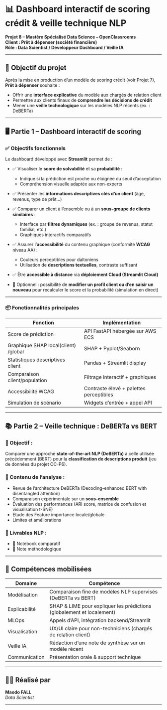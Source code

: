 # 📊 Dashboard interactif de scoring crédit & veille technique NLP

**Projet 8 – Mastère Spécialisé Data Science – OpenClassrooms**  
**Client : Prêt à dépenser (société financière)**  
**Rôle : Data Scientist / Développeur Dashboard / Veille IA**

---

## 🎯 Objectif du projet

Après la mise en production d’un modèle de scoring crédit (voir Projet 7), **Prêt à dépenser** souhaite :
- Offrir une **interface explicative** du modèle aux chargés de relation client
- Permettre aux clients finaux de **comprendre les décisions de crédit**
- Mener une **veille technologique** sur les modèles NLP récents (ex. : DeBERTa)

---

## 🖥️ Partie 1 – Dashboard interactif de scoring

### ✅ Objectifs fonctionnels

Le dashboard développé avec **Streamlit** permet de :

- ✅ Visualiser le **score de solvabilité** et sa **probabilité** :
  - Indique si la prédiction est proche ou éloignée du seuil d’acceptation
  - Compréhension visuelle adaptée aux non-experts

- ✅ Présenter les **informations descriptives clés d’un client** (âge, revenus, type de prêt...)

- ✅ Comparer un client à l’ensemble ou à un **sous-groupe de clients similaires** :
  - Interface par **filtres dynamiques** (ex. : groupe de revenus, statut familial, etc.)
  - Graphiques interactifs comparatifs

- ✅ Assurer l’**accessibilité** du contenu graphique (conformité **WCAG** niveau AA) :
  - Couleurs perceptibles pour daltoniens
  - Utilisation de **descriptions textuelles**, contraste suffisant

- ✅ Être **accessible à distance** via **déploiement Cloud (Streamlit Cloud)**

- 🔁 Optionnel : possibilité de **modifier un profil client ou d’en saisir un nouveau** pour recalculer le score et la probabilité (simulation en direct)

---

### 📦 Fonctionnalités principales

| Fonction                             | Implémentation |
|--------------------------------------|----------------|
| Score de prédiction                  | API FastAPI hébergée sur AWS ECS |
| Graphique SHAP local(client) /global        | SHAP + Pyplot/Seaborn |
| Statistiques descriptives client     | Pandas + Streamlit display |
| Comparaison client/population        | Filtrage interactif + graphiques |
| Accessibilité WCAG                   | Contraste élevé + palettes perceptibles |
| Simulation de scénario               | Widgets d’entrée + appel API |

---

## 📚 Partie 2 – Veille technique : DeBERTa vs BERT

### 🔬 Objectif :
Comparer une approche **state-of-the-art NLP (DeBERTa)** à celle utilisée précédemment (BERT) pour la **classification de descriptions produit** (jeu de données du projet OC-P6).

### 📄 Contenu de l’analyse :
- Revue de l’architecture DeBERTa (Decoding-enhanced BERT with disentangled attention)
- Comparaison expérimentale sur un **sous-ensemble**
- Évaluation des performances (ARI score, matrice de confusion et visualisation t-SNE)
- Etude des Feature importance locale/globale
- Limites et améliorations

### 📁 Livrables NLP :
- 📓 Notebook comparatif 
- 📄 Note méthodologique 

---

## 🔧 Compétences mobilisées

| Domaine              | Compétence                                                                  |
|----------------------|------------------------------------------------------------------------------|
| Modélisation          | Comparaison fine de modèles NLP supervisés (DeBERTa vs BERT)               |
| Explicabilité         | SHAP & LIME pour expliquer les prédictions (globalement et localement)     |
| MLOps                | Appels d’API, intégration backend/Streamlit                                 |
| Visualisation         | UX/UI claire pour non-techniciens (chargés de relation client)             |
| Veille IA             | Rédaction d’une note de synthèse sur un modèle récent                      |
| Communication         | Présentation orale & support technique                                     |

---

## 🙋‍♂️ Réalisé par

**Maodo FALL**  
*Data Scientist*

---



